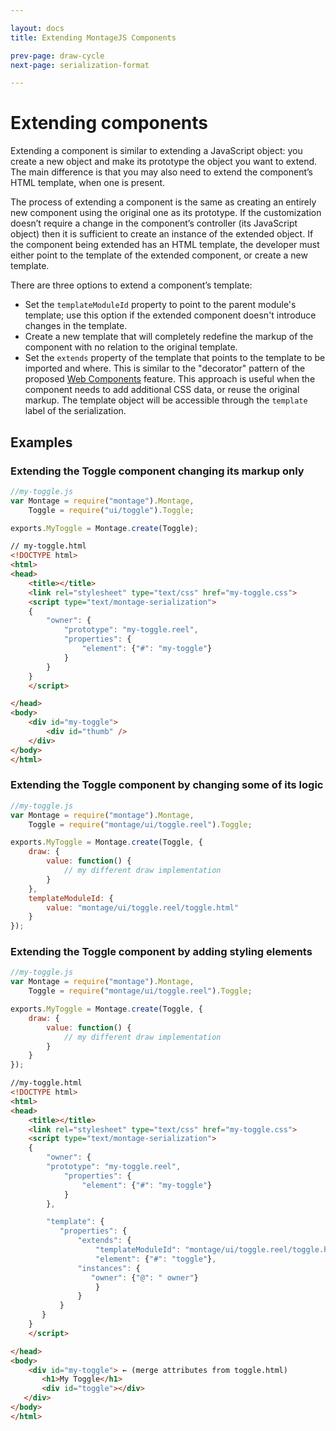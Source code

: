 ```yaml
---

layout: docs
title: Extending MontageJS Components

prev-page: draw-cycle
next-page: serialization-format

---
```



# Extending components

Extending a component is similar to extending a JavaScript object: you create a new object and make its prototype the object you want to extend. The main difference is that you may also need to extend the component’s HTML template, when one is present.

The process of extending a component is the same as creating an entirely new component using the original one as its prototype. If the customization doesn’t require a change in the component’s controller (its JavaScript object) then it is sufficient to create an instance of the extended object. If the component being extended has an HTML template, the developer must either point to the template of the extended component, or create a new template.

There are three options to extend a component’s template:

* Set the `templateModuleId` property to point to the parent module's template; use this option if the extended component doesn't introduce changes in the template.
* Create a new template that will completely redefine the markup of the component with no relation to the original template.
* Set the `extends` property of the template that points to the template to be imported and where. This is similar to the "decorator" pattern of the proposed [Web Components](http://dvcs.w3.org/hg/webcomponents/raw-file/tip/explainer/index.html#decorator-section) feature. This approach is useful when the component needs to add additional CSS data, or reuse the original markup. The template object will be accessible through the `template` label of the serialization.

## Examples

### Extending the Toggle component changing its markup only

```js
//my-toggle.js
var Montage = require("montage").Montage,
    Toggle = require("ui/toggle").Toggle;

exports.MyToggle = Montage.create(Toggle);
```

```html
// my-toggle.html
<!DOCTYPE html>
<html>
<head>
    <title></title>
    <link rel="stylesheet" type="text/css" href="my-toggle.css">
    <script type="text/montage-serialization">
    {
        "owner": {
            "prototype": "my-toggle.reel",
            "properties": {
                "element": {"#": "my-toggle"}
            }
        }
    }
    </script>

</head>
<body>
    <div id="my-toggle">
        <div id="thumb" />
    </div>
</body>
</html>
```

### Extending the Toggle component by changing some of its logic

```js
//my-toggle.js
var Montage = require("montage").Montage,
    Toggle = require("montage/ui/toggle.reel").Toggle;

exports.MyToggle = Montage.create(Toggle, {
    draw: {
        value: function() {
            // my different draw implementation
        }
    },
    templateModuleId: {
        value: "montage/ui/toggle.reel/toggle.html"
    }
});
```

### Extending the Toggle component by adding styling elements

```js
//my-toggle.js
var Montage = require("montage").Montage,
    Toggle = require("montage/ui/toggle.reel").Toggle;

exports.MyToggle = Montage.create(Toggle, {
    draw: {
        value: function() {
            // my different draw implementation
        }
    }
});
```

```html
//my-toggle.html
<!DOCTYPE html>
<html>
<head>
    <title></title>
    <link rel="stylesheet" type="text/css" href="my-toggle.css">
    <script type="text/montage-serialization">
    {   
        "owner": {
        "prototype": "my-toggle.reel",
            "properties": {
                "element": {"#": "my-toggle"}
            }
        },

        "template": {
           "properties": {
               "extends": {
                   "templateModuleId": "montage/ui/toggle.reel/toggle.html",
                   "element": {"#": "toggle"},
               "instances": {
                  "owner": {"@": " owner"}
                   }
               }
           }
       }
    }
    </script>

</head>
<body>
    <div id="my-toggle"> ← (merge attributes from toggle.html)
       <h1>My Toggle</h1>
       <div id="toggle"></div>
   </div>
</body>
</html>
```
